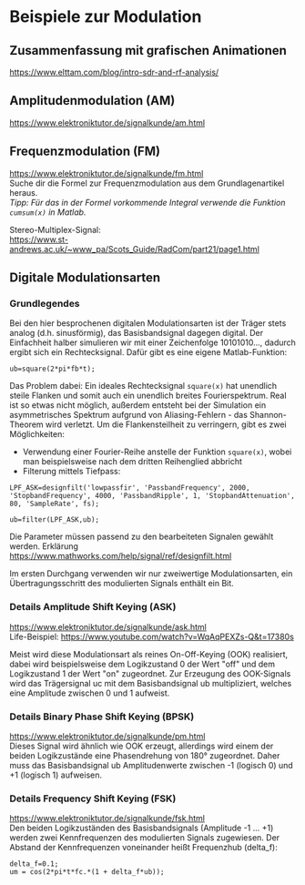 # Beispiele zur Modulation
## Zusammenfassung mit grafischen Animationen
https://www.elttam.com/blog/intro-sdr-and-rf-analysis/

## Amplitudenmodulation (AM)
https://www.elektroniktutor.de/signalkunde/am.html

## Frequenzmodulation (FM)
https://www.elektroniktutor.de/signalkunde/fm.html  
Suche dir die Formel zur Frequenzmodulation aus dem Grundlagenartikel heraus.  
*Tipp: Für das in der Formel vorkommende Integral verwende die Funktion `cumsum(x)` in Matlab.*

Stereo-Multiplex-Signal:  
https://www.st-andrews.ac.uk/~www_pa/Scots_Guide/RadCom/part21/page1.html

## Digitale Modulationsarten

### Grundlegendes

Bei den hier besprochenen digitalen Modulationsarten ist der Träger stets analog (d.h. sinusförmig), das Basisbandsignal dagegen digital. Der Einfachheit halber simulieren wir mit einer Zeichenfolge 10101010..., dadurch ergibt sich ein Rechtecksignal. Dafür gibt es eine eigene Matlab-Funktion:

```
ub=square(2*pi*fb*t);
```

Das Problem dabei: Ein ideales Rechtecksignal `square(x)` hat unendlich steile Flanken und somit auch ein unendlich breites Fourierspektrum. Real ist so etwas nicht möglich, außerdem entsteht bei der Simulation ein asymmetrisches Spektrum aufgrund von Aliasing-Fehlern - das Shannon-Theorem wird verletzt. Um die Flankensteilheit zu verringern, gibt es zwei Möglichkeiten:

- Verwendung einer Fourier-Reihe anstelle der Funktion `square(x)`, wobei man beispielsweise nach dem dritten Reihenglied abbricht
- Filterung mittels Tiefpass:

```
LPF_ASK=designfilt('lowpassfir', 'PassbandFrequency', 2000, 'StopbandFrequency', 4000, 'PassbandRipple', 1, 'StopbandAttenuation', 80, 'SampleRate', fs); 
 
ub=filter(LPF_ASK,ub);
```
Die Parameter müssen passend zu den bearbeiteten Signalen gewählt werden. Erklärung <https://www.mathworks.com/help/signal/ref/designfilt.html>

Im ersten Durchgang verwenden wir nur zweiwertige Modulationsarten, ein Übertragungsschritt des modulierten Signals enthält ein Bit.

### Details Amplitude Shift Keying (ASK)
https://www.elektroniktutor.de/signalkunde/ask.html  
Life-Beispiel: https://www.youtube.com/watch?v=WqAqPEXZs-Q&t=17380s  
 
Meist wird diese Modulationsart als reines On-Off-Keying (OOK) realisiert, dabei wird beispielsweise dem Logikzustand 0 der Wert "off" und dem Logikzustand 1 der Wert "on" zugeordnet. Zur Erzeugung des OOK-Signals wird das Trägersignal uc mit dem Basisbandsignal ub multipliziert, welches eine Amplitude zwischen 0 und 1 aufweist.

### Details Binary Phase Shift Keying (BPSK)
https://www.elektroniktutor.de/signalkunde/pm.html  
Dieses Signal wird ähnlich wie OOK erzeugt, allerdings wird einem der beiden Logikzustände eine Phasendrehung von 180° zugeordnet. Daher muss das Basisbandsignal ub Amplitudenwerte zwischen -1 (logisch 0) und +1 (logisch 1) aufweisen.

### Details Frequency Shift Keying (FSK)
https://www.elektroniktutor.de/signalkunde/fsk.html  
Den beiden Logikzuständen des Basisbandsignals (Amplitude -1 ... +1) werden zwei Kennfrequenzen des modulierten Signals zugewiesen. Der Abstand der Kennfrequenzen voneinander heißt Frequenzhub (delta_f):
```
delta_f=0.1; 
um = cos(2*pi*t*fc.*(1 + delta_f*ub));
```
